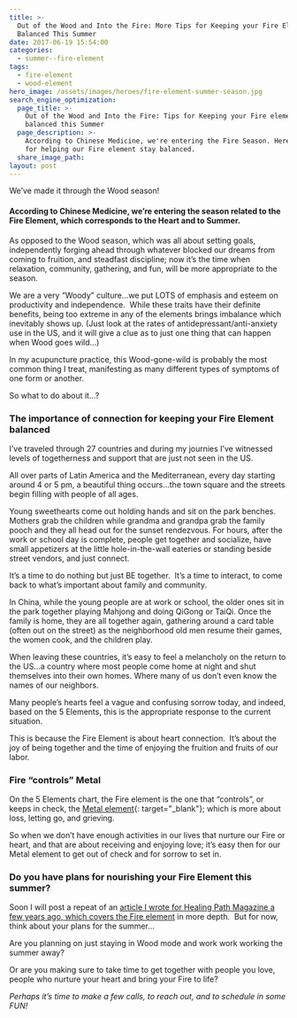 ```yaml
---
title: >-
  Out of the Wood and Into the Fire: More Tips for Keeping your Fire Element
  Balanced This Summer
date: 2017-06-19 15:54:00
categories:
  - summer--fire-element
tags:
  - fire-element
  - wood-element
hero_image: /assets/images/heroes/fire-element-summer-season.jpg
search_engine_optimization:
  page_title: >-
    Out of the Wood and Into the Fire: Tips for Keeping your Fire element
    balanced this Summer
  page_description: >-
    According to Chinese Medicine, we're entering the Fire Season. Here's tips
    for helping our Fire element stay balanced.
  share_image_path:
layout: post
---
```


We’ve made it through the Wood season!

#### According to Chinese Medicine, we’re entering the season related to the Fire Element, which corresponds to the Heart and to Summer.&nbsp;

As opposed to the Wood season, which was all about setting goals, independently forging ahead through whatever blocked our dreams from coming to fruition, and steadfast discipline; now it’s the time when relaxation, community, gathering, and fun, will be more appropriate to the season.

We are a very “Woody” culture…we put LOTS of emphasis and esteem on productivity and independence.&nbsp; While these traits have their definite benefits, being too extreme in any of the elements brings imbalance which inevitably shows up. (Just look at the rates of antidepressant/anti-anxiety use in the US, and it will give a clue as to just one thing that can happen when Wood goes wild…)&nbsp;

In my acupuncture practice, this Wood-gone-wild is probably the most common thing I treat, manifesting as many different types of symptoms of one form or another.

So what to do about it…?

### The importance of connection for keeping your Fire Element balanced

I’ve traveled through 27 countries and during my journies I’ve witnessed levels of togetherness and support that are just not seen in the US.&nbsp;

All over parts of Latin America and the Mediterranean, every day starting around 4 or 5 pm, a beautiful thing occurs…the town square and the streets begin filling with people of all ages.&nbsp;

Young sweethearts come out holding hands and sit on the park benches.&nbsp; Mothers grab the children while grandma and grandpa grab the family pooch and they all head out for the sunset rendezvous. For hours, after the work or school day is complete, people get together and socialize, have small appetizers at the little hole-in-the-wall eateries or standing beside street vendors, and just connect.&nbsp;

It’s a time to do nothing but just BE together.&nbsp; It’s a time to interact, to come back to what’s important about family and community.

In China, while the young people are at work or school, the older ones sit in the park together playing Mahjong and doing QiGong or TaiQi. Once the family is home, they are all together again, gathering around a card table (often out on the street) as the neighborhood old men resume their games, the women cook, and the children play.

When leaving these countries, it’s easy to feel a melancholy on the return to the US…a country where most people come home at night and shut themselves into their own homes. Where many of us don’t even know the names of our neighbors.&nbsp;

Many people’s hearts feel a vague and confusing sorrow today, and indeed, based on the 5 Elements, this is the appropriate response to the current situation.

This is because the Fire Element is about heart connection.&nbsp; It’s about the joy of being together and the time of enjoying the fruition and fruits of our labor.&nbsp;

### Fire “controls” Metal

On the 5 Elements chart, the Fire element is the one that “controls”, or keeps in check, the [Metal element](/2016/11/05/metal-learn-about-letting-go-but-that-value-still-remains/){: target="_blank"}; which is more about loss, letting go, and grieving.&nbsp;

So when we don’t have enough activities in our lives that nurture our Fire or heart, and that are about receiving and enjoying love; it’s easy then for our Metal element to get out of check and for sorrow to set in.

### Do you have plans for nourishing your Fire Element this summer?

Soon I will post a repeat of an [article I wrote for Healing Path Magazine a few years ago, which covers the Fire element](http://www.wisdomwaysacupuncture.com/2017/05/23/into-the-fire-we-go-more-tips-from-an-acupuncturist-for-staying-balanced-in-summer/) in more depth.&nbsp; But for now, think about your plans for the summer…

Are you planning on just staying in Wood mode and work work working the summer away?&nbsp;

Or are you making sure to take time to get together with people you love, people who nurture your heart and bring your Fire to life?

*Perhaps it’s time to make a few calls, to reach out, and to schedule in some FUN!*